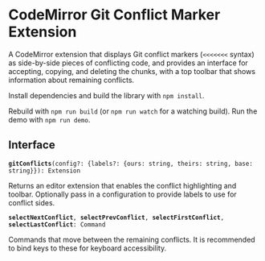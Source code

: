 # CodeMirror Git Conflict Marker Extension

A CodeMirror extension that displays Git conflict markers (`<<<<<<<`
syntax) as side-by-side pieces of conflicting code, and provides an
interface for accepting, copying, and deleting the chunks, with a top
toolbar that shows information about remaining conflicts.

Install dependencies and build the library with `npm install`.

Rebuild with `npm run build` (or `npm run watch` for a watching
build). Run the demo with `npm run demo`.

## Interface

**`gitConflicts`**`(config?: {labels?: {ours: string, theirs: string, base: string}}): Extension`

Returns an editor extension that enables the conflict highlighting and
toolbar. Optionally pass in a configuration to provide labels to use for
conflict sides.

**`selectNextConflict`**`, `**`selectPrevConflict`**`, `**`selectFirstConflict`**`, `**`selectLastConflict`**`: Command`

Commands that move between the remaining conflicts. It is recommended
to bind keys to these for keyboard accessibility.
